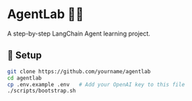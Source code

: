 # AgentLab 🧠🤖

A step-by-step LangChain Agent learning project.

## 🔧 Setup

```bash
git clone https://github.com/yourname/agentlab
cd agentlab
cp .env.example .env   # Add your OpenAI key to this file
./scripts/bootstrap.sh
